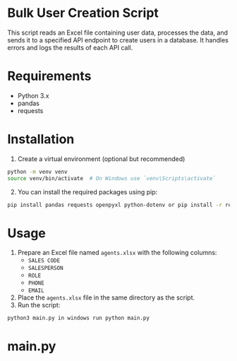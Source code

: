 # Bulk User Creation Script
This script reads an Excel file containing user data, processes the data, and sends it to a specified API endpoint to create users in a database. It handles errors and logs the results of each API call.

# Requirements
- Python 3.x
- pandas
- requests
# Installation
1. Create a virtual environment (optional but recommended)
```bash
python -m venv venv
source venv/bin/activate  # On Windows use `venv\Scripts\activate`
```
2. You can install the required packages using pip:
```bash
pip install pandas requests openpyxl python-dotenv or pip install -r requirements.txt
```
# Usage
1. Prepare an Excel file named `agents.xlsx` with the following columns:
   - `SALES CODE`
   - `SALESPERSON`
   - `ROLE`
   - `PHONE`
   - `EMAIL`
2. Place the `agents.xlsx` file in the same directory as the script.
3. Run the script:
```bash
python3 main.py in windows run python main.py
```
# main.py